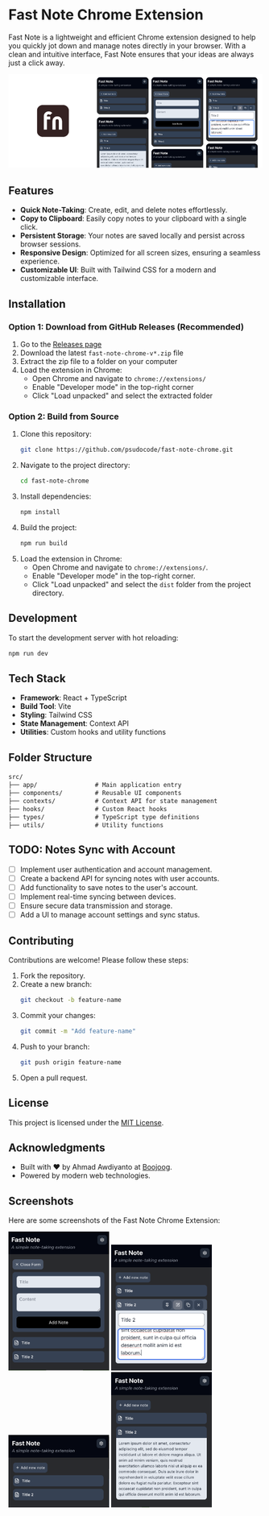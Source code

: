 # Fast Note Chrome Extension

Fast Note is a lightweight and efficient Chrome extension designed to help you quickly jot down and manage notes directly in your browser. With a clean and intuitive interface, Fast Note ensures that your ideas are always just a click away.

![Fast Note Banner](public/screenshots/banner.png)

## Features

- **Quick Note-Taking**: Create, edit, and delete notes effortlessly.
- **Copy to Clipboard**: Easily copy notes to your clipboard with a single click.
- **Persistent Storage**: Your notes are saved locally and persist across browser sessions.
- **Responsive Design**: Optimized for all screen sizes, ensuring a seamless experience.
- **Customizable UI**: Built with Tailwind CSS for a modern and customizable interface.

## Installation

### Option 1: Download from GitHub Releases (Recommended)

1. Go to the [Releases page](https://github.com/psudocode/fast-note-chrome/releases)
2. Download the latest `fast-note-chrome-v*.zip` file
3. Extract the zip file to a folder on your computer
4. Load the extension in Chrome:
   - Open Chrome and navigate to `chrome://extensions/`
   - Enable "Developer mode" in the top-right corner
   - Click "Load unpacked" and select the extracted folder

### Option 2: Build from Source

1. Clone this repository:
   ```bash
   git clone https://github.com/psudocode/fast-note-chrome.git
   ```
2. Navigate to the project directory:
   ```bash
   cd fast-note-chrome
   ```
3. Install dependencies:
   ```bash
   npm install
   ```
4. Build the project:
   ```bash
   npm run build
   ```
5. Load the extension in Chrome:
   - Open Chrome and navigate to `chrome://extensions/`.
   - Enable "Developer mode" in the top-right corner.
   - Click "Load unpacked" and select the `dist` folder from the project directory.

## Development

To start the development server with hot reloading:

```bash
npm run dev
```

## Tech Stack

- **Framework**: React + TypeScript
- **Build Tool**: Vite
- **Styling**: Tailwind CSS
- **State Management**: Context API
- **Utilities**: Custom hooks and utility functions

## Folder Structure

```
src/
├── app/                # Main application entry
├── components/         # Reusable UI components
├── contexts/           # Context API for state management
├── hooks/              # Custom React hooks
├── types/              # TypeScript type definitions
├── utils/              # Utility functions
```

## TODO: Notes Sync with Account

- [ ] Implement user authentication and account management.
- [ ] Create a backend API for syncing notes with user accounts.
- [ ] Add functionality to save notes to the user's account.
- [ ] Implement real-time syncing between devices.
- [ ] Ensure secure data transmission and storage.
- [ ] Add a UI to manage account settings and sync status.

## Contributing

Contributions are welcome! Please follow these steps:

1. Fork the repository.
2. Create a new branch:
   ```bash
   git checkout -b feature-name
   ```
3. Commit your changes:
   ```bash
   git commit -m "Add feature-name"
   ```
4. Push to your branch:
   ```bash
   git push origin feature-name
   ```
5. Open a pull request.

## License

This project is licensed under the [MIT License](LICENSE).

## Acknowledgments

- Built with ❤️ by Ahmad Awdiyanto at [Boojoog](https://boojoog.com).
- Powered by modern web technologies.

## Screenshots

Here are some screenshots of the Fast Note Chrome Extension:

<img src="public/screenshots/create.png" alt="Create Screenshot" width="200">
<img src="public/screenshots/edit.png" alt="Edit Screenshot" width="200">
<img src="public/screenshots/idle.png" alt="Idle Screenshot" width="200">
<img src="public/screenshots/read.png" alt="Read Screenshot" width="200">
